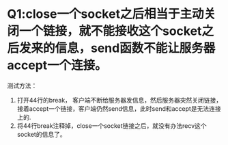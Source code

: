 # Q1:close一个socket之后相当于主动关闭一个链接，就不能接收这个socket之后发来的信息，send函数不能让服务器accept一个连接。
测试方法：
1. 打开44行的break， 客户端不断给服务器发信息，然后服务器突然关闭链接，接着accept一个链接，客户端仍然send信息，此时send和accept是无法连接上的.
2. 将44行break注释掉，close一个socket链接之后，就没有办法recv这个socket的信息了。